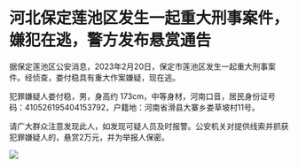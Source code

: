 # 河北保定莲池区发生一起重大刑事案件，嫌犯在逃，警方发布悬赏通告

据保定莲池区公安消息，2023年2月20日，保定市莲池区发生一起重大刑事案件。经侦查，娄付稳具有重大作案嫌疑，现在逃。

犯罪嫌疑人娄付稳，男，身高约 173cm，中等身材，河南口音，居民身份证号码：410526195404153792，户籍地：河南省滑县大寨乡娄草坡村11号。

请广大群众注意发现此人，如发现可疑人员及时报警。公安机关对提供线索并抓获犯罪嫌疑人的，悬赏2万元，并为举报人保密。

![](https://inews.gtimg.com/newsapp_bt/0/15679010020/1000)

